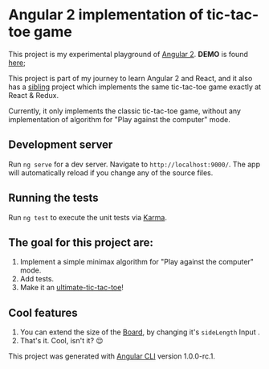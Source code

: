 # Angular 2 implementation of tic-tac-toe game 

This project is my experimental playground of [Angular 2](https://angular.io/). **DEMO** is found [here](https://tic-tac-toe-emxlsggdqu.now.sh/);

This project is part of my journey to learn Angular 2 and React, and it also has a [sibling](https://github.com/OmriKaduri/Angular2-tictac) project which implements the same tic-tac-toe game exactly at React & Redux.

Currently, it only implements the classic tic-tac-toe game, without any implementation of algorithm for "Play against the computer" mode.

## Development server
Run `ng serve` for a dev server. Navigate to `http://localhost:9000/`. The app will automatically reload if you change any of the source files.

## Running the tests

Run `ng test` to execute the unit tests via [Karma](https://karma-runner.github.io).

## The goal for this project are:
1. Implement a simple minimax algorithm for "Play against the computer" mode.
2. Add tests.
3. Make it an [ultimate-tic-tac-toe](http://vikeshkhanna.webfactional.com/ultimate/)! 

## Cool features

1. You can extend the size of the [Board](https://github.com/OmriKaduri/Angular2-tictac/blob/master/src/app/Board/board.component.ts), by changing it's `sideLength` Input .
2. That's it. Cool, isn't it? :relieved:

This project was generated with [Angular CLI](https://github.com/angular/angular-cli) version 1.0.0-rc.1.
